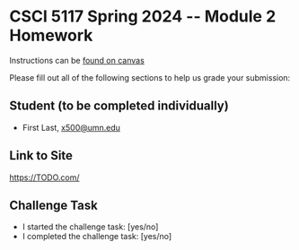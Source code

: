 # CSCI 5117 Spring 2024 -- Module 2 Homework


Instructions can be [found on canvas](https://canvas.umn.edu/courses/413159/pages/homework-2)

Please fill out all of the following sections to help us grade your submission:

## Student (to be completed individually)

* First Last, x500@umn.edu

## Link to Site

<https://TODO.com/>

## Challenge Task

* I started the challenge task: [yes/no]
* I completed the challenge task: [yes/no]

